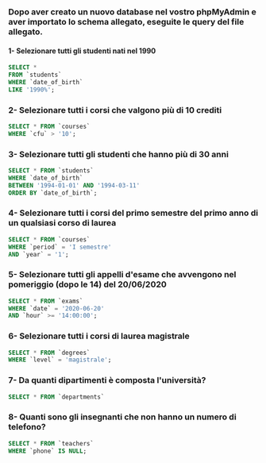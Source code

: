 <!-- ### Modellizzare la struttura di un database per memorizzare tutti i dati riguardanti una università:

- sono presenti diversi Dipartimenti (es.: Lettere e Filosofia, Matematica, Ingegneria ecc.);
- ogni Dipartimento offre più Corsi di Laurea (es.: Civiltà e Letterature Classiche, Informatica, Ingegneria Elettronica ecc..)
- ogni Corso di Laurea prevede diversi Corsi (es.: Letteratura Latina, Sistemi Operativi 1, Analisi Matematica 2 ecc.);
- ogni Corso può essere tenuto da diversi Insegnanti;
- ogni Corso prevede più appelli d'Esame;
- ogni Studente è iscritto ad un solo Corso di Laurea;
- ogni Studente può iscriversi a più appelli di Esame;
- per ogni appello d'Esame a cui lo Studente ha partecipato, è necessario memorizzare il voto ottenuto, anche se non sufficiente.
  Pensiamo a quali entità (tabelle) creare per il nostro database e cerchiamo poi di stabilirne le relazioni. Infine, andiamo a definire le colonne e i tipi di dato di ogni tabella. -->

### Dopo aver creato un nuovo database nel vostro phpMyAdmin e aver importato lo schema allegato, eseguite le query del file allegato.

#### 1- Selezionare tutti gli studenti nati nel 1990

```sql
SELECT *
FROM `students`
WHERE `date_of_birth`
LIKE '1990%';

```

### 2- Selezionare tutti i corsi che valgono più di 10 crediti

```sql
SELECT * FROM `courses`
WHERE `cfu` > '10';
```

### 3- Selezionare tutti gli studenti che hanno più di 30 anni

```sql
SELECT * FROM `students`
WHERE `date_of_birth`
BETWEEN '1994-01-01' AND '1994-03-11'
ORDER BY `date_of_birth`;
```

### 4- Selezionare tutti i corsi del primo semestre del primo anno di un qualsiasi corso di laurea

```sql
SELECT * FROM `courses`
WHERE `period` = 'I semestre'
AND `year` = '1';
```

### 5- Selezionare tutti gli appelli d'esame che avvengono nel pomeriggio (dopo le 14) del 20/06/2020

```sql
SELECT * FROM `exams`
WHERE `date` = '2020-06-20'
AND `hour` >= '14:00:00';
```

### 6- Selezionare tutti i corsi di laurea magistrale

```sql
SELECT * FROM `degrees`
WHERE `level` = 'magistrale';
```

### 7- Da quanti dipartimenti è composta l'università?

```sql
SELECT * FROM `departments`
```

### 8- Quanti sono gli insegnanti che non hanno un numero di telefono?

```sql
SELECT * FROM `teachers`
WHERE `phone` IS NULL;
```
